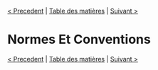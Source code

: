 [< Precedent](./1200-procedureDeBackup.md) | [Table des matières](./9999-toc.md) | [Suivant >](./1400-historiqueApplication.md)

# Normes Et Conventions

[< Precedent](./1200-procedureDeBackup.md) | [Table des matières](./9999-toc.md) | [Suivant >](./1400-historiqueApplication.md)
